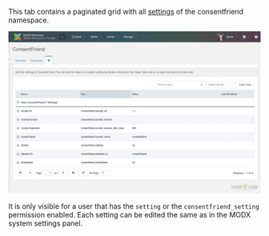 This tab contains a paginated grid with all [settings](../03_System_Settings) of the consentfriend
namespace.

[![](img/settings.png)](img/settings.png)

It is only visible for a user that has the `setting` or the
`consentfriend_setting` permission enabled. Each setting can be edited the
same as in the MODX system settings panel.
